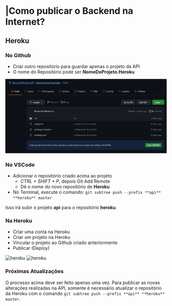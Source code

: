 
# |Como publicar o Backend na Internet?

## Heroku


### No Github
- Criar outro repositório para guardar apenas o projeto da API
- O nome do Repositório pode ser **NomeDoProjeto.Heroku**

![Github](github-heroku.PNG)

### No VSCode
- Adicionar o repositório criado acima ao projeto
  - *CTRL + SHIFT + P*, depois Git Add Remote
  - Dê o nome do novo repositório de **Heroku**
- No Terminal, execute o comando:
  ```git subtree push --prefix **api** **heroku** master```

Isso irá subir o projeto **api** para o repositório **heroku**.

### Na Heroku
- Criar uma conta na Heroku
- Criar um projeto na Heroku
- Vincular o projeto ao Github criado anteriormente
- Publicar (Deploy)

![heroku](heroku1.png)
![heroku](heroku2.png)



### Próximas Atualizações

O processo acima deve ser feito apenas uma vez. Para publicar as novas alterações realizadas na API, somente é necessário atualizar o repositório da Heroku com o comando ```git subtree push --prefix **api** **heroku** master```.